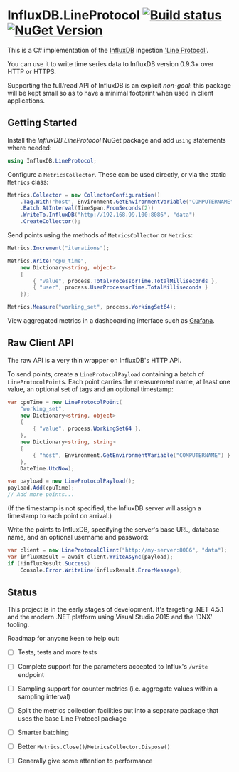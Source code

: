 # InfluxDB.LineProtocol [![Build status](https://ci.appveyor.com/api/projects/status/0tqovixkf1e1pqu3/branch/master?svg=true)](https://ci.appveyor.com/project/NicholasBlumhardt/influxdb-lineprotocol/branch/master) [![NuGet Version](http://img.shields.io/nuget/v/InfluxDB.LineProtocol.svg?style=flat)](https://www.nuget.org/packages/InfluxDB.LineProtocol/)

This is a C# implementation of the [InfluxDB](http://influxdb.org) ingestion ['Line Protocol'](https://influxdb.com/docs/v0.9/write_protocols/line.html).

You can use it to write time series data to InfluxDB version 0.9.3+ over HTTP or HTTPS.

Supporting the full/read API of InfluxDB is an explicit _non-goal_: this package will be kept small so as to have a minimal footprint when used in client applications.

## Getting Started

Install the _InfluxDB.LineProtocol_ NuGet package and add `using` statements where needed:

```csharp
using InfluxDB.LineProtocol;
```

Configure a `MetricsCollector`. These can be used directly, or via the static `Metrics` class:

```csharp
Metrics.Collector = new CollectorConfiguration()
    .Tag.With("host", Environment.GetEnvironmentVariable("COMPUTERNAME"))
    .Batch.AtInterval(TimeSpan.FromSeconds(2))
    .WriteTo.InfluxDB("http://192.168.99.100:8086", "data")
    .CreateCollector();
```

Send points using the methods of `MetricsCollector` or `Metrics`:

```csharp
Metrics.Increment("iterations");

Metrics.Write("cpu_time",
    new Dictionary<string, object>
    {
        { "value", process.TotalProcessorTime.TotalMilliseconds },
        { "user", process.UserProcessorTime.TotalMilliseconds }
    });

Metrics.Measure("working_set", process.WorkingSet64);
```

View aggregated metrics in a dashboarding interface such as [Grafana](http://grafana.org).

## Raw Client API

The raw API is a very thin wrapper on InfluxDB's HTTP API.

To send points, create a `LineProtocolPayload` containing a batch of `LineProtocolPoint`s. Each point carries the measurement name, at least one value, an optional set of tags and an optional timestamp:

```csharp
var cpuTime = new LineProtocolPoint(
    "working_set",
    new Dictionary<string, object>
    {
        { "value", process.WorkingSet64 },
    },
    new Dictionary<string, string>
    {
        { "host", Environment.GetEnvironmentVariable("COMPUTERNAME") }
    },
    DateTime.UtcNow);

var payload = new LineProtocolPayload();
payload.Add(cpuTime);
// Add more points...
```

(If the timestamp is not specified, the InfluxDB server will assign a timestamp to each point on arrival.)

Write the points to InfluxDB, specifying the server's base URL, database name, and an optional username and password:

```csharp
var client = new LineProtocolClient("http://my-server:8086", "data");
var influxResult = await client.WriteAsync(payload);
if (!influxResult.Success)
    Console.Error.WriteLine(influxResult.ErrorMessage);
```

## Status

This project is in the early stages of development. It's targeting .NET 4.5.1 and the modern .NET platform using Visual Studio 2015 and the 'DNX' tooling.

Roadmap for anyone keen to help out:

 - [ ] Tests, tests and more tests
 - [ ] Complete support for the parameters accepted to Influx's `/write` endpoint
 - [ ] Sampling support for counter metrics (i.e. aggregate values within a sampling interval)
 - [ ] Split the metrics collection facilities out into a separate package that uses the base Line Protocol package
 - [ ] Smarter batching
 - [ ] Better `Metrics.Close()`/`MetricsCollector.Dispose()`
 - [ ] Generally give some attention to performance

